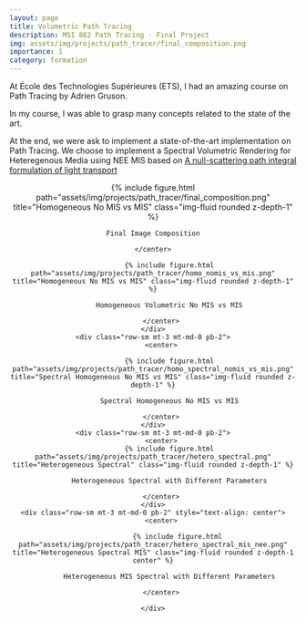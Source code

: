 ```yaml
---
layout: page
title: Volumetric Path Tracing
description: MSI 882 Path Tracing - Final Project
img: assets/img/projects/path_tracer/final_composition.png
importance: 1
category: formation
---
```


At École des Technologies Supérieures (ETS), I had an amazing course on Path Tracing by Adrien Gruson. 

In my course, I was able to grasp many concepts related to the state of the art. 

At the end, we were ask to implement a state-of-the-art implementation on Path Tracing. We choose to implement a Spectral Volumetric Rendering for Heteregenous Media using NEE MIS based on [A null-scattering path integral formulation of light transport](https://dl.acm.org/doi/pdf/10.1145/3306346.3323025)

<div class="row-sm mt-3 mt-md-0 pb-2">
    <center>
    {% include figure.html path="assets/img/projects/path_tracer/final_composition.png" title="Homogeneous No MIS vs MIS" class="img-fluid rounded z-depth-1" %}
    
    Final Image Composition

    </center>
</div>

<div class="row">
    <div class="row-sm mt-3 mt-md-0 pb-2">
        <center>

            {% include figure.html path="assets/img/projects/path_tracer/homo_nomis_vs_mis.png" title="Homogeneous No MIS vs MIS" class="img-fluid rounded z-depth-1" %}
            
            Homogeneous Volumetric No MIS vs MIS
        
        </center>
    </div>
    <div class="row-sm mt-3 mt-md-0 pb-2">
        <center>

            {% include figure.html path="assets/img/projects/path_tracer/homo_spectral_nomis_vs_mis.png" title="Spectral Homogeneous No MIS vs MIS" class="img-fluid rounded z-depth-1" %}

            Spectral Homogeneous No MIS vs MIS
        
        </center>
    </div>
    <div class="row-sm mt-3 mt-md-0 pb-2">
        <center>
            {% include figure.html path="assets/img/projects/path_tracer/hetero_spectral.png" title="Heterogeneous Spectral" class="img-fluid rounded z-depth-1" %}

            Heterogeneous Spectral with Different Parameters

        </center>
    </div>
    <div class="row-sm mt-3 mt-md-0 pb-2" style="text-align: center">
        <center>

                {% include figure.html path="assets/img/projects/path_tracer/hetero_spectral_mis_nee.png" title="Heterogeneous Spectral MIS" class="img-fluid rounded z-depth-1 center" %}

            Heterogeneous MIS Spectral with Different Parameters
            
        </center>

    </div>
</div>